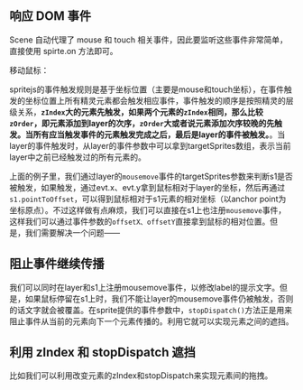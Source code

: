 ## 响应 DOM 事件

Scene 自动代理了 mouse 和 touch 相关事件，因此要监听这些事件非常简单，直接使用 spirte.on 方法即可。

移动鼠标：

<div id="dom-events" class="sprite-container"></div>

<!-- demo: dom-events -->

spritejs的事件触发规则是基于坐标位置（主要是mouse和touch坐标），在事件触发的坐标位置上所有精灵元素都会触发相应事件，事件触发的顺序是按照精灵的层级关系，**`zIndex`大的元素先触发，如果两个元素的`zIndex`相同，那么比较`zOrder`，即元素添加到layer的次序，`zOrder`大或者说元素添加次序较晚的先触发。当所有应当触发事件的元素触发完成之后，最后是layer的事件被触发。**。当layer的事件触发时，从layer的事件参数中可以拿到targetSprites数组，表示当前layer中之前已经触发过的所有元素的。

上面的例子里，我们通过layer的`mousemove`事件的targetSprites参数来判断s1是否被触发，如果触发，通过evt.x、evt.y拿到鼠标相对于layer的坐标，然后再通过`s1.pointToOffset`，可以得到鼠标相对于s1元素的相对坐标（以anchor point为坐标原点）。不过这样做有点麻烦，我们可以直接在s1上也注册`mousemove`事件，这样我们可以通过事件参数的`offsetX、offsetY`直接拿到鼠标的相对位置。但是，我们需要解决一个问题——

## 阻止事件继续传播

我们可以同时在layer和s1上注册mousemove事件，以修改label的提示文字。但是，如果鼠标停留在s1上时，我们不能让layer的mousemove事件仍被触发，否则的话文字就会被覆盖。在sprite提供的事件参数中，`stopDispatch()`方法正是用来阻止事件从当前的元素向下一个元素传播的。利用它就可以实现元素之间的遮挡。

<div id="dom-events-stop-dispatch" class="sprite-container"></div>

<!-- demo: dom-events-stop-dispatch -->

## 利用 zIndex 和 stopDispatch 遮挡

比如我们可以利用改变元素的zIndex和stopDispatch来实现元素间的拖拽。

<div id="dragdrop" class="sprite-container"></div>

<!-- demo: dragdrop -->



<script src="/js/behavior.js"></script>
